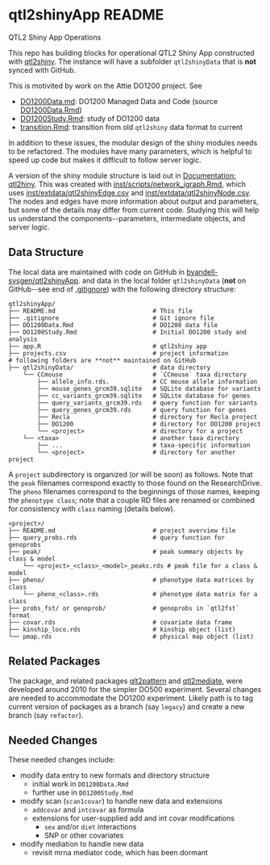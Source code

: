 # qtl2shinyApp README

QTL2 Shiny App Operations

This repo has building blocks for operational QTL2 Shiny App
constructed with
[qtl2shiny](https://github.com/byandell-sysgen/qtl2shiny).
The instance will have a subfolder `qtl2shinyData` that is **not**
synced with GitHub.

This is motivited by work on the Attie DO1200 project.
See

- [DO1200Data.md](https://github.com/byandell-sysgen/qtl2shinyApp/blob/main/DO1200Data.md):
DO1200 Managed Data and Code (source
[DO1200Data.Rmd](https://github.com/byandell-sysgen/qtl2shinyApp/blob/main/DO1200Data.Rmd))
- [DO1200Study.Rmd](https://github.com/byandell-sysgen/qtl2shinyApp/blob/main/DO1200Study.md):
study of DO1200 data
- [transition.Rmd](https://github.com/byandell-sysgen/qtl2shinyApp/blob/main/transition.md):
transition from old `qtl2shiny` data format to current

In addition to these issues, the modular design of the shiny modules
needs to be refactored.
The modules have many parameters, which is helpful to speed up code
but makes it difficult to follow server logic.

A version of the shiny module structure is laid out in
[Documentation: qtl2hiny](https://github.com/AttieLab-Systems-Genetics/Documentation/blob/main/ShinyApps.md#qtl2shiny-localized-qtl-analysis-and-visualization).
This was created with 
[inst/scripts/network_igraph.Rmd](https://github.com/byandell-sysgen/qtl2shiny/blob/master/inst/scripts/network_igraph.Rmd),
which uses 
[inst/extdata/qtl2shinyEdge.csv](https://github.com/byandell-sysgen/qtl2shiny/blob/master/inst/extdata/qtl2shinyEdge.csv)
and
[inst/extdata/qtl2shinyNode.csv](https://github.com/byandell-sysgen/qtl2shiny/blob/master/inst/extdata/qtl2shinyNode.csv).
The nodes and edges have more information about output and parameters,
but some of the details may differ from current code.
Studying this will help us understand the components--parameters,
intermediate objects, and server logic.

## Data Structure

The local data are maintained with code on GitHub in
[byandell-sysgen/qtl2shinyApp](https://github.com/byandell-sysgen/qtl2shinyApp).
and data in the local folder `qtl2shinyData` (**not** on GitHub--see end of
[.gitignore](https://github.com/byandell-sysgen/qtl2shinyApp/blob/main/.gitignore))
with the following directory structure:

```
qtl2shinyApp/
├── README.md                           # This file
├── .gitignore                          # Git ignore file
├── DO1200Data.Rmd                      # DO1200 data file
├── DO1200Study.Rmd                     # Initial DO1200 study and analysis
├── app.R                               # qtl2shiny app
├── projects.csv                        # project information
# following folders are **not** maintained on GitHub
├── qtl2shinyData/                      # data directory
    └── CCmouse                         # `CCmouse` taxa directory
        ├── allele_info.rds.            # CC mouse allele information
        ├── mouse_genes_grcm39.sqlite   # SQLite database for variants
        ├── cc_variants_grcm39.sqlite   # SQLite database for genes
        ├── query_variants_grcm39.rds   # query function for variants
        ├── query_genes_grcm39.rds      # query function for genes
        ├── Recla                       # directory for Recla project
        ├── DO1200                      # directory for DO1200 project
        └── <project>                   # directory for a project
    └── <taxa>                          # another taxa directory
        ├── ...                         # taxa-specific information
        └── <project>                   # directory for another project
```

A `project` subdirectory is organized (or will be soon) as follows.
Note that the `peak` filenames correspond exactly to those found
on the ResearchDrive.
The `pheno` filenames correspond to the beginnings of those names,
keeping the `phenotype class`; note that a couple RD files
are renamed or combined for consistency with `class` naming
(details below).

```
<project>/
├── README.md                           # project overview file
├── query_probs.rds                     # query function for genoprobs`
├── peak/                               # peak summary objects by class & model
    └── <project>_<class>_<model>_peaks.rds # peak file for a class & model
├── pheno/                              # phenotype data matrices by class
    └── pheno_<class>.rds               # phenotype data matrix for a class
├── probs_fst/ or genoprob/             # genoprobs in `qtl2fst` format
├── covar.rds                           # covariate data frame
├── kinship_loco.rds                    # kinship object (list)
└── pmap.rds                            # physical map object (list)
```

## Related Packages

The package, and related packages
[qlt2pattern](https://github.com/byandell-sysgen/qtl2pattern)
and
[qtl2mediate](https://github.com/byandell-sysgen/qtl2mediate),
were developed around 2010 for the simpler DO500 experiment.
Several changes are needed to accommodate the DO1200 experiment.
Likely path is to tag current version of packages as a branch
(say `legacy`) and create a new branch (say `refactor`).

## Needed Changes

These needed changes include:

- modify data entry to new formats and directory structure
  - initial work in `DO1200Data.Rmd`
  - further use in `DO1200Study.Rmd`
- modify scan (`scan1covar`) to handle new data and extensions
  - `addcovar` and `intcovar` as formula
  - extensions for user-supplied add and int covar modifications
    - `sex` and/or `diet` interactions
    - SNP or other covariates
- modify mediation to handle new data
  - revisit mrna mediator code, which has been dormant

